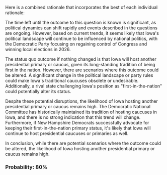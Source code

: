 Here is a combined rationale that incorporates the best of each individual rationale:

The time left until the outcome to this question is known is significant, as political dynamics can shift rapidly and events described in the questions are ongoing. However, based on current trends, it seems likely that Iowa's political landscape will continue to be influenced by national politics, with the Democratic Party focusing on regaining control of Congress and winning local elections in 2026.

The status quo outcome if nothing changed is that Iowa will host another presidential primary or caucus, given its long-standing tradition of being first in the nation. However, there are scenarios where this outcome could be altered. A significant change in the political landscape or party rules could make Iowa's traditional caucuses obsolete or undesirable. Additionally, a rival state challenging Iowa's position as "first-in-the-nation" could potentially alter its status.

Despite these potential disruptions, the likelihood of Iowa hosting another presidential primary or caucus remains high. The Democratic National Committee has historically maintained its tradition of hosting caucuses in Iowa, and there is no strong indication that this trend will change. Furthermore, if New Hampshire Democrats successfully advocate for keeping their first-in-the-nation primary status, it's likely that Iowa will continue to host presidential caucuses or primaries as well.

In conclusion, while there are potential scenarios where the outcome could be altered, the likelihood of Iowa hosting another presidential primary or caucus remains high.

### Probability: 80%